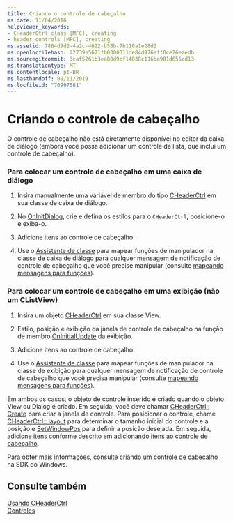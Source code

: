 ```yaml
---
title: Criando o controle de cabeçalho
ms.date: 11/04/2016
helpviewer_keywords:
- CHeaderCtrl class [MFC], creating
- header controls [MFC], creating
ms.assetid: 7864d9d2-4a2c-4622-b58b-7b110a1e28d2
ms.openlocfilehash: 22739e5671fb0300011de84d976eff0ce26eaedb
ms.sourcegitcommit: 3caf5261b3ea80d9cf14038c116ba981d655cd13
ms.translationtype: MT
ms.contentlocale: pt-BR
ms.lasthandoff: 09/11/2019
ms.locfileid: "70907581"
---
```

# <a name="creating-the-header-control"></a>Criando o controle de cabeçalho

O controle de cabeçalho não está diretamente disponível no editor da caixa de diálogo (embora você possa adicionar um controle de lista, que inclui um controle de cabeçalho).

### <a name="to-put-a-header-control-in-a-dialog-box"></a>Para colocar um controle de cabeçalho em uma caixa de diálogo

1. Insira manualmente uma variável de membro do tipo [CHeaderCtrl](../mfc/reference/cheaderctrl-class.md) em sua classe de caixa de diálogo.

1. No [OnInitDialog](../mfc/reference/cdialog-class.md#oninitdialog), crie e defina os estilos para o `CHeaderCtrl`, posicione-o e exiba-o.

1. Adicione itens ao controle de cabeçalho.

1. Use o [Assistente de classe](reference/mfc-class-wizard.md) para mapear funções de manipulador na classe de caixa de diálogo para qualquer mensagem de notificação de controle de cabeçalho que você precise manipular (consulte [mapeando mensagens para funções](../mfc/reference/mapping-messages-to-functions.md)).

### <a name="to-put-a-header-control-in-a-view-not-a-clistview"></a>Para colocar um controle de cabeçalho em uma exibição (não um CListView)

1. Insira um objeto [CHeaderCtrl](../mfc/reference/cheaderctrl-class.md) em sua classe View.

1. Estilo, posição e exibição da janela de controle de cabeçalho na função de membro [OnInitialUpdate](../mfc/reference/cview-class.md#oninitialupdate) da exibição.

1. Adicione itens ao controle de cabeçalho.

1. Use o [Assistente de classe](reference/mfc-class-wizard.md) para mapear funções de manipulador na classe de exibição para qualquer mensagem de notificação de controle de cabeçalho que você precisa manipular (consulte [mapeando mensagens para funções](../mfc/reference/mapping-messages-to-functions.md)).

Em ambos os casos, o objeto de controle inserido é criado quando o objeto View ou Dialog é criado. Em seguida, você deve chamar [CHeaderCtrl:: Create](../mfc/reference/cheaderctrl-class.md#create) para criar a janela de controle. Para posicionar o controle, chame [CHeaderCtrl:: layout](../mfc/reference/cheaderctrl-class.md#layout) para determinar o tamanho inicial do controle e a posição e [SetWindowPos](../mfc/reference/cwnd-class.md#setwindowpos) para definir a posição desejada. Em seguida, adicione itens conforme descrito em [adicionando itens ao controle de cabeçalho](../mfc/adding-items-to-the-header-control.md).

Para obter mais informações, consulte [criando um controle de cabeçalho](/windows/win32/Controls/header-controls) na SDK do Windows.

## <a name="see-also"></a>Consulte também

[Usando CHeaderCtrl](../mfc/using-cheaderctrl.md)<br/>
[Controles](../mfc/controls-mfc.md)
